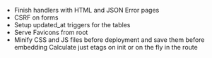 * Finish handlers with HTML and JSON Error pages
* CSRF on forms
* Setup updated_at triggers for the tables
* Serve Favicons from root
* Minify CSS and JS files before deployment and save them before embedding
  Calculate just etags on init or on the fly in the route